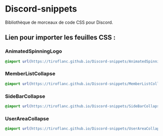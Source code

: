 # Discord-snippets
Bibliothèque de morceaux de code CSS pour Discord.

## Lien pour importer les feuilles CSS :

### AnimatedSpinningLogo
```CSS
@import url(https://tiroflanc.github.io/Discord-snippets/AnimatedSpinningLogo.css);
```
### MemberListCollapse
```CSS
@import url(https://tiroflanc.github.io/Discord-snippets/MemberListCollapse.css);
```
### SideBarCollapse
```CSS
@import url(https://tiroflanc.github.io/Discord-snippets/SideBarCollapse.css);
```
### UserAreaCollapse
```CSS
@import url(https://tiroflanc.github.io/Discord-snippets/UserAreaCollapse.css);
```
